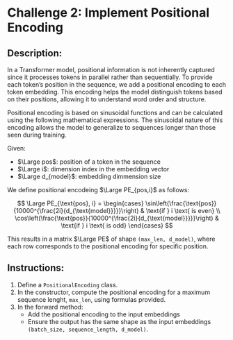 # Challenge 2: Implement Positional Encoding

## Description:

In a Transformer model, positional information is not inherently captured since it 
processes tokens in parallel rather than sequentially. To provide each token’s position in 
the sequence, we add a positional encoding to each token embedding. This encoding helps the 
model distinguish tokens based on their positions, allowing it to understand word order and 
structure.

Positional encoding is based on sinusoidal functions and can be calculated using the 
following mathematical expressions. The sinusoidal nature of this encoding allows the model 
to generalize to sequences longer than those seen during training.


Given:

- $\Large pos$: position of a token in the sequence
- $\Large i$: dimension index in the embedding vector
- $\Large d_{model}$: embedding dimmension size

We define positional encodeing $\Large PE_{pos,i}$ as follows:

$$
\Large
PE_{\text{pos}, i} = 
\begin{cases} 
\sin\left(\frac{\text{pos}}{10000^{\frac{2i}{d_{\text{model}}}}}\right) & \text{if } i \text{ is even} \\
\cos\left(\frac{\text{pos}}{10000^{\frac{2i}{d_{\text{model}}}}}\right) & \text{if } i \text{ is odd} 
\end{cases}
$$

This results in a matrix $\Large PE$ of shape `(max_len, d_model)`, where each row corresponds
to the positional encoding for specific position.

## Instructions:
 1. Define a `PositionalEncoding` class.
 2. In the constructor, compute the positional encoding for a maximum sequence lenght, `max_len`,
    using formulas provided.
 2. In the forward method:
    - Add the positional encoding to the input embeddings
    - Ensure the output has the same shape as the input embeddings 
      `(batch_size, sequence_length, d_model)`.  

